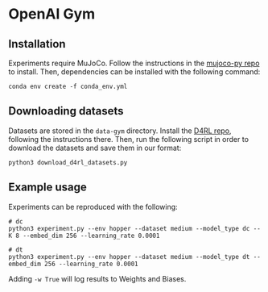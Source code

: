 
# OpenAI Gym

## Installation

Experiments require MuJoCo.
Follow the instructions in the [mujoco-py repo](https://github.com/openai/mujoco-py) to install.
Then, dependencies can be installed with the following command:

```
conda env create -f conda_env.yml
```

## Downloading datasets

Datasets are stored in the `data-gym` directory.
Install the [D4RL repo](https://github.com/rail-berkeley/d4rl), following the instructions there.
Then, run the following script in order to download the datasets and save them in our format:

```
python3 download_d4rl_datasets.py
```

## Example usage

Experiments can be reproduced with the following:

```
# dc 
python3 experiment.py --env hopper --dataset medium --model_type dc --K 8 --embed_dim 256 --learning_rate 0.0001

# dt
python3 experiment.py --env hopper --dataset medium --model_type dt --embed_dim 256 --learning_rate 0.0001
```

Adding `-w True` will log results to Weights and Biases.
